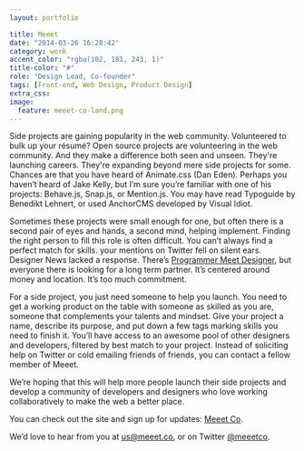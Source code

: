 ```yaml
---
layout: portfolio

title: Meeet
date: "2014-03-26 16:28:42"
category: work
accent_color: "rgba(102, 181, 243, 1)"
title-color: "#"
role: "Design Lead, Co-founder"
tags: [Front-end, Web Design, Product Design]
extra_css:
image:
  feature: meeet-co-land.png
---
```


Side projects are gaining popularity in the web community. Volunteered to bulk up your résumé? Open source projects are volunteering in the web community. And they make a difference both seen and unseen. They're launching careers. They're expanding beyond mere side projects for some. Chances are that you have heard of Animate.css (Dan Eden). Perhaps you haven’t heard of Jake Kelly, but I’m sure you’re familiar with one of his projects: Behave.js, Snap.js, or Mention.js. You may have read Typoguide by Benedikt Lehnert, or used AnchorCMS developed by Visual Idiot.    

Sometimes these projects were small enough for one, but often there is a second pair of eyes and hands, a second mind, helping implement. Finding the right person to fill this role is often difficult. You can’t always find a perfect match for skills. your mentions on Twitter fell on silent ears. Designer News lacked a response. There’s [Programmer Meet Designer](http://programmermeetdesigner.com/), but everyone there is looking for a long term partner. It’s centered around money and location. It’s too much commitment. 

For a side project, you just need someone to help you launch. You need to get a working product on the table with someone as skilled as you are, someone that complements your talents and mindset. Give your project a name, describe its purpose, and put down a few tags marking skills you need to finish it. You’ll have access to an awesome pool of other designers and developers, filtered by best match to your project. Instead of soliciting help on Twitter or cold emailing friends of friends, you can contact a fellow member of Meeet. 

We’re hoping that this will help more people launch their side projects and develop a community of developers and designers who love working collaboratively to make the web a better place.

You can check out the site and sign up for updates: [Meeet Co](http://meeet.co).

We’d love to hear from you at us@meeet.co, or on Twitter [@meeetco](twitter.com/meeetco).
